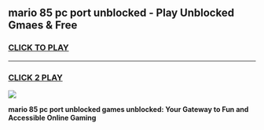 
## mario 85 pc port unblocked - Play Unblocked Gmaes & Free
<h3>
<a href="https://news.freeplayer.one?title=mario_85_pc_port_unblocked&ref=23F">CLICK TO PLAY</a></h3>
<hr>

<h3>
<a href="https://news.freeplayer.one?title=mario_85_pc_port_unblocked&ref=23F">CLICK 2 PLAY</a>
  
</h3>

<a href="https://news.freeplayer.one?title=mario_85_pc_port_unblocked&ref=23F/"><img src="https://clearcache.store/games.png"></a>


**mario 85 pc port unblocked games unblocked: Your Gateway to Fun and Accessible Online Gaming**
